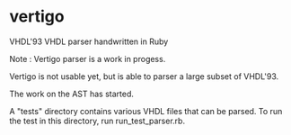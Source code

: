 # vertigo
VHDL'93 VHDL parser handwritten in Ruby

Note : Vertigo parser is a work in progess.

Vertigo is not usable yet, but is able to parser a large subset of VHDL'93.

The work on the AST has started.

A "tests" directory contains various VHDL files that can be parsed.
To run the test in this directory, run run_test_parser.rb.

